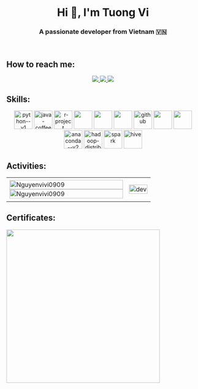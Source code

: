 <h1 align="center">Hi 👋, I'm Tuong Vi</h1>
<p align="center">
  <h3 align="center">A passionate developer from Vietnam 🇻🇳 </h3>
</p>


<br />

## How to reach me:


<p align="center">
 
  <a href="https://www.facebook.com/nguyenthituongvi.vi.31" alt="Facebook">
    <img src="https://img.icons8.com/fluent/48/000000/facebook-new.png" target="_blank" />
  </a> 
  <a href="https://github.com/Nguyenvivi0909" alt="Github">
    <img src="https://img.icons8.com/fluent/48/000000/github.png"/>
  </a> 

  <a href="mailto:nguyenttvi0909.@gmail.com" alt="Email">
    <img src="https://img.icons8.com/fluent/48/000000/mailing.png"/>
  </a>
</p>

## Skills:
<p align="center">
  <img width="48" height="48" src="https://img.icons8.com/color/48/python--v1.png" alt="python--v1"/>
  <img width="48" height="48" src="https://img.icons8.com/color/48/java-coffee-cup-logo--v1.png" alt="java-coffee-cup-logo--v1"/>
  <img width="48" height="48" src="https://img.icons8.com/fluency/48/r-project.png" alt="r-project"/>
  <img width="48" height="48" src="https://img.icons8.com/color/48/000000/microsoft-sql-server.png"/>
  <img width="48" height="48" src="https://img.icons8.com/color/48/000000/mysql-logo.png"/>
  <img width="48" height="48" src="https://img.icons8.com/color/48/000000/mongodb.png"/>
  <img width="48" height="48" src="https://img.icons8.com/fluency/48/github.png" alt="github"/>
  <img width="48" height="48" src="https://img.icons8.com/color/48/000000/visual-studio-code-2019.png"/>
  <img width="48" height="48" src="https://img.icons8.com/color/48/null/visual-studio--v2.png"/>
  <img width="48" height="48" src="https://img.icons8.com/fluency/48/anaconda--v2.png" alt="anaconda--v2"/>
  <img width="48" height="48" src="https://img.icons8.com/color/48/hadoop-distributed-file-system.png" alt="hadoop-distributed-file-system"/>
  <img height="48" src="https://upload.wikimedia.org/wikipedia/commons/thumb/f/f3/Apache_Spark_logo.svg/800px-Apache_Spark_logo.svg.png" alt="spark"/>

  <img height="48" src="https://upload.wikimedia.org/wikipedia/commons/thumb/b/bb/Apache_Hive_logo.svg/1138px-Apache_Hive_logo.svg.png" alt="hive"/>

</p>

## Activities:

<table style="width:100%;">
  <tr>
    <td>
           <img src="https://github-readme-stats.vercel.app/api/top-langs/?username=Nguyenvivi0909&bg_color=FFFFFF00&text_color=179fa3&layout=compact&hide=CSS&langs_count=10&custom_title=Top%20ngôn%20ngữ%20được%20dùng" alt="Nguyenvivi0909" width="100%"/>
      <img src="https://github-readme-stats.vercel.app/api?username=Nguyenvivi0909&bg_color=FFFFFF00&text_color=179fa3&show_icons=true&count_private=true&include_all_commits=true&custom_title=Hoạt%20động%20trên%20Github" alt="Nguyenvivi0909" width="100%"/>
    </td>
    <td>
      <p align="center"> 
        <img src="https://www.gifmaniacos.es/wp-content/uploads/2021/03/gifmaniacos.es-2-3.gif" alt="dev" width="100%"/>
      </p>
    </td>
  </tr>
</table>

## Certificates:

<img align="left" width="400" src="https://coursera-certificate-images.s3.amazonaws.com/Q7QGL4KU8X7F">

